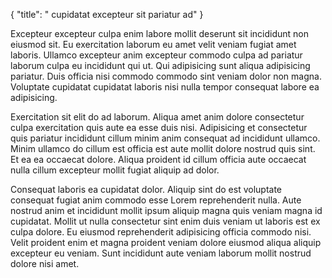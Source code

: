 {
  "title": " cupidatat excepteur sit pariatur ad"
}

Excepteur excepteur culpa enim labore mollit deserunt sit incididunt non eiusmod sit. Eu exercitation laborum eu amet velit veniam fugiat amet laboris. Ullamco excepteur anim excepteur commodo culpa ad pariatur laborum culpa eu incididunt qui ut. Qui adipisicing sunt aliqua adipisicing pariatur. Duis officia nisi commodo commodo sint veniam dolor non magna. Voluptate cupidatat cupidatat laboris nisi nulla tempor consequat labore ea adipisicing.

Exercitation sit elit do ad laborum. Aliqua amet anim dolore consectetur culpa exercitation quis aute ea esse duis nisi. Adipisicing et consectetur quis pariatur incididunt cillum minim anim consequat ad incididunt ullamco. Minim ullamco do cillum est officia est aute mollit dolore nostrud quis sint. Et ea ea occaecat dolore. Aliqua proident id cillum officia aute occaecat nulla cillum excepteur mollit fugiat aliquip ad dolor.

Consequat laboris ea cupidatat dolor. Aliquip sint do est voluptate consequat fugiat anim commodo esse Lorem reprehenderit nulla. Aute nostrud anim et incididunt mollit ipsum aliquip magna quis veniam magna id cupidatat. Mollit ut nulla consectetur sint enim duis veniam ut laboris est ex culpa dolore. Eu eiusmod reprehenderit adipisicing officia commodo nisi. Velit proident enim et magna proident veniam dolore eiusmod aliqua aliquip excepteur eu veniam. Sunt incididunt aute veniam laborum mollit nostrud dolore nisi amet.